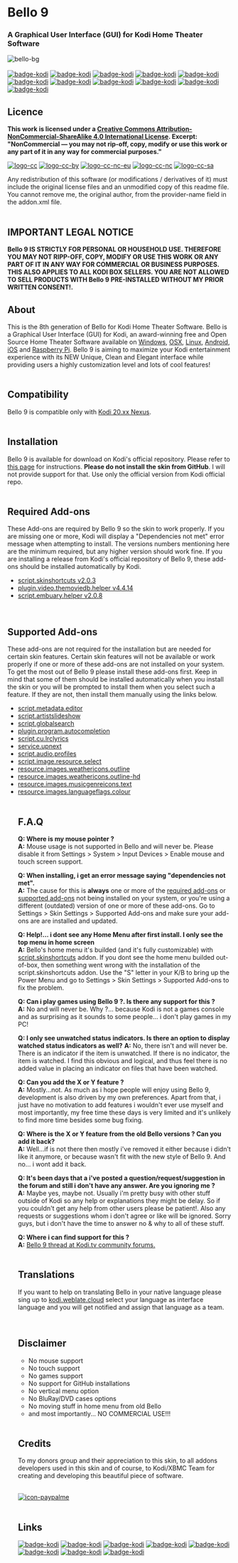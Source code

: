 # Bello 9
### A Graphical User Interface (GUI) for Kodi Home Theater Software
![bello-bg](https://i.imgur.com/jQQW6Vc.jpg)
<br><br>
[![badge-kodi](https://img.shields.io/badge/Licence-440E66.svg?style=plastic)](#Licence) [![badge-kodi](https://img.shields.io/badge/Legal_Notice-440E66.svg?style=plastic)](#IMPORTANT-LEGAL-NOTICE) [![badge-kodi](https://img.shields.io/badge/About-440E66.svg?style=plastic)](#About) [![badge-kodi](https://img.shields.io/badge/Compatibility-440E66.svg?style=plastic)](#Compatibility) [![badge-kodi](https://img.shields.io/badge/Installation-440E66.svg?style=plastic)](#Installation) [![badge-kodi](https://img.shields.io/badge/Required_Add--ons-440E66.svg?style=plastic)](#Required-Add-ons) [![badge-kodi](https://img.shields.io/badge/Supported_Add--ons-440E66.svg?style=plastic)](#Supported-Add-ons) [![badge-kodi](https://img.shields.io/badge/F.A.Q-440E66.svg?style=plastic)](#FAQ) [![badge-kodi](https://img.shields.io/badge/Disclaimer-440E66.svg?style=plastic)](#Disclaimer) [![badge-kodi](https://img.shields.io/badge/Credits-440E66.svg?style=plastic)](#Credits) [![badge-kodi](https://img.shields.io/badge/Links-440E66.svg?style=plastic)](#Links) 

## Licence
**This work is licensed under a <a rel="license" href="http://creativecommons.org/licenses/by-nc-sa/4.0/">Creative Commons Attribution-NonCommercial-ShareAlike 4.0 International License</a>. Excerpt: "NonCommercial — you may not rip-off, copy, modify or use this work or any part of it in any way for commercial purposes."**
<br>

[![logo-cc](https://mirrors.creativecommons.org/presskit/icons/cc.svg)](http://creativecommons.org/licenses/by-nc-sa/4.0/) [![logo-cc-by](https://mirrors.creativecommons.org/presskit/icons/by.svg)](http://creativecommons.org/licenses/by-nc-sa/4.0/) [![logo-cc-nc-eu](https://mirrors.creativecommons.org/presskit/icons/nc-eu.svg)](http://creativecommons.org/licenses/by-nc-sa/4.0/) [![logo-cc-nc](https://mirrors.creativecommons.org/presskit/icons/nc.svg)](http://creativecommons.org/licenses/by-nc-sa/4.0/) [![logo-cc-sa](https://mirrors.creativecommons.org/presskit/icons/sa.svg)](http://creativecommons.org/licenses/by-nc-sa/4.0/)

Any redistribution of this software (or modifications / derivatives of it) must include the original license files and an unmodified copy of this readme file. You cannot remove me, the original author, from the provider-name field in the addon.xml file.
<br><br>

## IMPORTANT LEGAL NOTICE
**Bello 9 IS STRICTLY FOR PERSONAL OR HOUSEHOLD USE. THEREFORE YOU MAY NOT RIPP-OFF, COPY, MODIFY OR USE THIS WORK OR ANY PART OF IT IN ANY WAY FOR COMMERCIAL OR BUSINESS PURPOSES. THIS ALSO APPLIES TO ALL KODI BOX SELLERS. YOU ARE NOT ALLOWED TO SELL PRODUCTS WITH Bello 9 PRE-INSTALLED WITHOUT MY PRIOR WRITTEN CONSENT!.**


## About
This is the 8th generation of Bello for Kodi Home Theater Software. Bello is a Graphical User Interface (GUI) for Kodi, an award-winning free and Open Source Home Theater Software available on [Windows](https://kodi.tv/download/849), [OSX](https://kodi.tv/download/851), [Linux](https://kodi.tv/download/850), [Android](https://kodi.tv/download/852), [iOS](https://kodi.tv/download/854) and [Raspberry Pi](https://kodi.tv/download/853). Bello 9 is aiming to maximize your Kodi entertainment experience with its NEW Unique, Clean and Elegant interface while providing users a highly customization level and lots of cool features!
<br><br>

## Compatibility
Bello 9 is compatible only with [Kodi 20.xx Nexus](https://kodi.tv/download).
<br><br>

## Installation
Bello 9 is available for download on Kodi's official repository. Please refer to [this page](http://wiki.kodi.tv/index.php?title=HOW-TO:Change_skins) for instructions.
**Please do not install the skin from GitHub**. I will not provide support for that. Use only the official version from Kodi official repo.
<br><br>

## Required Add-ons
These Add-ons are required by Bello 9 so the skin to work properly. If you are missing one or more, Kodi will display a "Dependencies not met" error message when attempting to install. The versions numbers mentioning here are the minimum required, but any higher version should work fine. If you are installing a release from Kodi's official repository of Bello 9, these add-ons should be installed automatically by Kodi.
<ul><li><a href="http://mirrors.xbmc.org/addons/nexus/script.skinshortcuts/">script.skinshortcuts v2.0.3</a></li>
<li><a href="http://mirrors.xbmc.org/addons/nexus/plugin.video.themoviedb.helper/">plugin.video.themoviedb.helper v4.4.14</a></li>
<li><a href="http://mirrors.xbmc.org/addons/nexus/script.embuary.helper/">script.embuary.helper v2.0.8</a></li></ul>
<br>

## Supported Add-ons
These add-ons are not required for the installation but are needed for certain skin features. Certain skin features will not be available or work properly if one or more of these add-ons are not installed on your system. To get the most out of Bello 9 please install these add-ons first. Keep in mind that some of them should be installed automatically when you install the skin or you will be prompted to install them when you select such a feature. If they are not, then install them manually using the links below.
<ul><li><a href="http://mirrors.xbmc.org/addons/nexus/script.metadata.editor/">script.metadata.editor</a></li>
<li><a href="http://mirrors.xbmc.org/addons/nexus/script.artistslideshow/">script.artistslideshow</a></li>
<li><a href="http://mirrors.xbmc.org/addons/nexus/script.globalsearch/">script.globalsearch</a></li>
<li><a href="http://mirrors.xbmc.org/addons/nexus/plugin.program.autocompletion/">plugin.program.autocompletion</a></li>
<li><a href="http://mirrors.xbmc.org/addons/nexus/script.cu.lrclyrics/">script.cu.lrclyrics</a></li>
<li><a href="http://mirrors.xbmc.org/addons/nexus/service.upnext/">service.upnext</a></li>
<li><a href="http://mirrors.xbmc.org/addons/nexus/script.audio.profiles/">script.audio.profiles</a></li>
<li><a href="http://mirrors.xbmc.org/addons/nexus/script.image.resource.select/">script.image.resource.select</a></li>
<li><a href="http://mirrors.xbmc.org/addons/nexus/resource.images.weathericons.outline/">resource.images.weathericons.outline</a></li>
<li><a href="http://mirrors.xbmc.org/addons/nexus/resource.images.weathericons.outline-hd/">resource.images.weathericons.outline-hd</a></li>
<li><a href="http://mirrors.xbmc.org/addons/nexus/resource.images.musicgenreicons.text/">resource.images.musicgenreicons.text</a></li>
<li><a href="http://mirrors.xbmc.org/addons/nexus/resource.images.languageflags.colour/">resource.images.languageflags.colour</a></li>
<br>

## F.A.Q
**Q: Where is my mouse pointer ?**
<br>**A:** Mouse usage is not supported in Bello and will never be. Please disable it from Settings > System > Input Devices > Enable mouse and touch screen support.

**Q: When installing, i get an error message saying "dependencies not met".**
<br>**A:** The cause for this is **always** one or more of the [required add-ons](#Required-Add-ons) or [supported add-ons](#Supported-Add-ons) not being installed on your system, or you're using a different (outdated) version of one or more of these add-ons. Go to Settings > Skin Settings > Supported Add-ons and make sure your add-ons are are installed and updated.

**Q: Help!... i dont see any Home Menu after first install. I only see the top menu in home screen**
<br>**A:** Bello's home menu it's builded (and it's fully customizable) with <a href="http://mirrors.xbmc.org/addons/nexus/script.skinshortcuts/">script.skinshortcuts</a> addon. If you dont see the home menu builded out-of-box, then something went wrong with the installation of the script.skinshortcuts addon. Use the "S" letter in your K/B to bring up the Power Menu and go to Settings > Skin Settings > Supported Add-ons to fix the problem. 

**Q: Can i play games using Bello 9 ?. Is there any support for this ?**
<br>**A:** No and will never be. Why ?... because Kodi is not a games console and as surprising as it sounds to some people... i don't play games in my PC!

**Q: I only see unwatched status indicators. Is there an option to display watched status indicators as well?**
**A:** No, there isn't and will never be. There is an indicator if the item is unwatched. If there is no indicator, the item is watched. I find this obvious and logical, and thus feel there is no added value in placing an indicator on files that have been watched. 

**Q: Can you add the X or Y feature ?**
<br>**A:** Mostly...not. As much as i hope people will enjoy using Bello 9, development is also driven by my own preferences. Apart from that, i just have no motivation to add features i wouldn't ever use myself and most importantly, my free time these days is very limited and it's unlikely to find more time besides some bug fixing.

**Q: Where is the X or Y feature from the old Bello versions ? Can you add it back?**
<br>**A:** Well...if is not there then mostly i've removed it either because i didn't like it anymore, or because wasn't fit with the new style of Bello 9. And no... i wont add it back.

**Q: It's been days that a i've posted a question/request/suggestion in the forum and still i don't have any answer. Are you ignoring me ?**
<br>**A:** Maybe yes, maybe not. Usually i'm pretty busy with other stuff outside of Kodi so any help or explanations they might be delay. So if you couldn't get any help from other users please be patient!. Also any requests or suggestions whom i don't agree or like will be ignored. Sorry guys, but i don't have the time to answer no & why to all of these stuff.

**Q: Where i can find support for this ?**
<br>**A:** [Bello 9 thread at Kodi.tv community forums.](https://forum.kodi.tv/forumdisplay.php?fid=198)
<br><br>

## Translations
If you want to help on translating Bello in your native language please sing up to [kodi.weblate.cloud](https://kodi.weblate.cloud/) select your language as interface language and you will get notified and assign that language as a team.

<br>

## Disclaimer
<ul><li>No mouse support</li>
<li>No touch support</li>
<li>No games support</li>
<li>No support for GitHub installations</li>
<li>No vertical menu option</li>
<li>No BluRay/DVD cases options</li>
<li>No moving stuff in home menu from old Bello</li>
<li>and most importantly... NO COMMERCIAL USE!!!</li></ul>
<br>

## Credits
To my donors group and their appreciation to this skin, to all addons developers used in this skin and of course, to Kodi/XBMC Team for creating and developing this beautiful piece of software.
<br><br>


[![icon-paypalme](http://i.imgur.com/6kI9fcu.png)](https://www.paypal.me/Nessus)
<br><br>

## Links
[![badge-kodi](https://img.shields.io/badge/Current_Version-9.0.0-32A232)](https://forum.kodi.tv/forumdisplay.php?fid=198)  [![badge-kodi](https://img.shields.io/badge/Skin-Support-red.svg)](https://forum.kodi.tv/forumdisplay.php?fid=198) [![badge-kodi](https://img.shields.io/badge/Skin-Gallery-571181.svg)](https://imgur.com/gallery/yRJolx3) [![badge-kodi](https://img.shields.io/badge/Powered_by-Kodi_20.xx-blue.svg)](https://kodi.tv/download) [![badge-kodi](https://img.shields.io/badge/Kodi-Wiki-FACE14.svg)](https://kodi.wiki/) [![badge-kodi](https://img.shields.io/badge/@-Fanart.tv-4949E7.svg)](https://fanart.tv/) [![badge-kodi](https://img.shields.io/badge/@-TMDB-D500D8.svg)](https://www.themoviedb.org/)  [![badge-kodi](https://img.shields.io/badge/Creative_Commons-BY--NC--SA-00B29F.svg)](https://creativecommons.org/licenses/by-nc-sa/4.0/)
